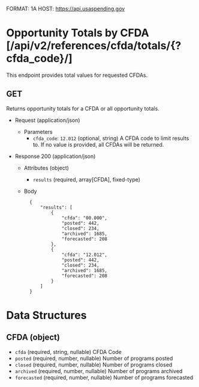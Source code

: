 FORMAT: 1A
HOST: https://api.usaspending.gov

# Opportunity Totals by CFDA [/api/v2/references/cfda/totals/{?cfda_code}/]

This endpoint provides total values for requested CFDAs.

## GET

Returns opportunity totals for a CFDA or all opportunity totals.

+ Request (application/json)
    + Parameters
        + `cfda_code`: `12.012` (optional, string)
            A CFDA code to limit results to. If no value is provided, all CFDAs will be returned.

+ Response 200 (application/json)
    + Attributes (object)
        + `results` (required, array[CFDA], fixed-type)

    + Body

            {
                "results": [
                    {
                        "cfda": "00.000",
                        "posted": 442,
                        "closed": 234,
                        "archived": 1685,
                        "forecasted": 208
                    },
                    {
                        "cfda": "12.012",
                        "posted": 442,
                        "closed": 234,
                        "archived": 1685,
                        "forecasted": 208
                    }
                ]
            }

# Data Structures
## CFDA (object)
+ `cfda` (required, string, nullable)
    CFDA Code
+ `posted` (required, number, nullable)
    Number of programs posted
+ `closed` (required, number, nullable)
    Number of programs closed
+ `archived` (required, number, nullable)
    Number of programs archived
+ `forecasted` (required, number, nullable)
    Number of programs forecasted

